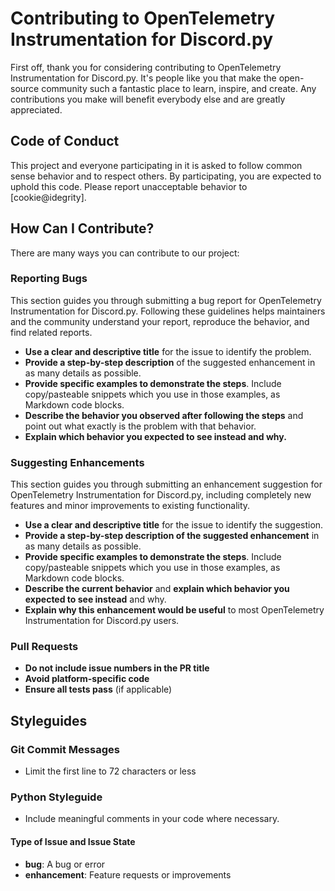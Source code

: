 # Contributing to OpenTelemetry Instrumentation for Discord.py

First off, thank you for considering contributing to OpenTelemetry Instrumentation for Discord.py. It's people like you that make the open-source community such a fantastic place to learn, inspire, and create. Any contributions you make will benefit everybody else and are greatly appreciated.

## Code of Conduct

This project and everyone participating in it is asked to follow common sense behavior and to respect others. By participating, you are expected to uphold this code. Please report unacceptable behavior to [cookie@idegrity].

## How Can I Contribute?

There are many ways you can contribute to our project:

### Reporting Bugs

This section guides you through submitting a bug report for OpenTelemetry Instrumentation for Discord.py. Following these guidelines helps maintainers and the community understand your report, reproduce the behavior, and find related reports.

- **Use a clear and descriptive title** for the issue to identify the problem.
- **Provide a step-by-step description** of the suggested enhancement in as many details as possible.
- **Provide specific examples to demonstrate the steps**. Include copy/pasteable snippets which you use in those examples, as Markdown code blocks.
- **Describe the behavior you observed after following the steps** and point out what exactly is the problem with that behavior.
- **Explain which behavior you expected to see instead and why.**

### Suggesting Enhancements

This section guides you through submitting an enhancement suggestion for OpenTelemetry Instrumentation for Discord.py, including completely new features and minor improvements to existing functionality.

- **Use a clear and descriptive title** for the issue to identify the suggestion.
- **Provide a step-by-step description of the suggested enhancement** in as many details as possible.
- **Provide specific examples to demonstrate the steps**. Include copy/pasteable snippets which you use in those examples, as Markdown code blocks.
- **Describe the current behavior** and **explain which behavior you expected to see instead** and why.
- **Explain why this enhancement would be useful** to most OpenTelemetry Instrumentation for Discord.py users.

### Pull Requests

- **Do not include issue numbers in the PR title**
- **Avoid platform-specific code**
- **Ensure all tests pass** (if applicable)

## Styleguides

### Git Commit Messages

- Limit the first line to 72 characters or less

### Python Styleguide

- Include meaningful comments in your code where necessary.


#### Type of Issue and Issue State

- **bug**: A bug or error
- **enhancement**: Feature requests or improvements
